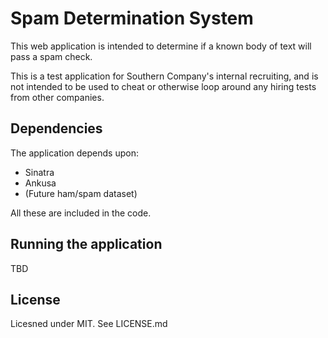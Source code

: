 # Spam Determination System

This web application is intended to determine if a known body of text will pass
a spam check.

This is a test application for Southern Company's internal recruiting, and is not
intended to be used to cheat or otherwise loop around any hiring tests from other
companies.

## Dependencies
The application depends upon:
* Sinatra
* Ankusa
* (Future ham/spam dataset)

All these are included in the code.

## Running the application
TBD

## License
Licesned under MIT. See LICENSE.md
